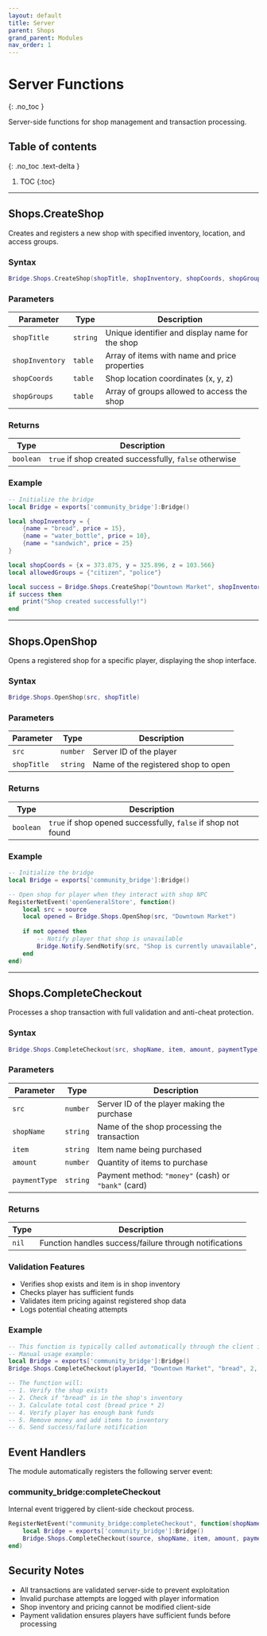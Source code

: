 ```yaml
---
layout: default
title: Server
parent: Shops
grand_parent: Modules
nav_order: 1
---
```


# Server Functions
{: .no_toc }

Server-side functions for shop management and transaction processing.

## Table of contents
{: .no_toc .text-delta }

1. TOC
{:toc}

---

## Shops.CreateShop

Creates and registers a new shop with specified inventory, location, and access groups.

### Syntax

```lua
Bridge.Shops.CreateShop(shopTitle, shopInventory, shopCoords, shopGroups)
```

### Parameters

| Parameter | Type | Description |
|-----------|------|-------------|
| `shopTitle` | `string` | Unique identifier and display name for the shop |
| `shopInventory` | `table` | Array of items with name and price properties |
| `shopCoords` | `table` | Shop location coordinates (x, y, z) |
| `shopGroups` | `table` | Array of groups allowed to access the shop |

### Returns

| Type | Description |
|------|-------------|
| `boolean` | `true` if shop created successfully, `false` otherwise |

### Example

```lua
-- Initialize the bridge
local Bridge = exports['community_bridge']:Bridge()

local shopInventory = {
    {name = "bread", price = 15},
    {name = "water_bottle", price = 10},
    {name = "sandwich", price = 25}
}

local shopCoords = {x = 373.875, y = 325.896, z = 103.566}
local allowedGroups = {"citizen", "police"}

local success = Bridge.Shops.CreateShop("Downtown Market", shopInventory, shopCoords, allowedGroups)
if success then
    print("Shop created successfully!")
end
```

---

## Shops.OpenShop

Opens a registered shop for a specific player, displaying the shop interface.

### Syntax

```lua
Bridge.Shops.OpenShop(src, shopTitle)
```

### Parameters

| Parameter | Type | Description |
|-----------|------|-------------|
| `src` | `number` | Server ID of the player |
| `shopTitle` | `string` | Name of the registered shop to open |

### Returns

| Type | Description |
|------|-------------|
| `boolean` | `true` if shop opened successfully, `false` if shop not found |

### Example

```lua
-- Initialize the bridge
local Bridge = exports['community_bridge']:Bridge()

-- Open shop for player when they interact with shop NPC
RegisterNetEvent('openGeneralStore', function()
    local src = source
    local opened = Bridge.Shops.OpenShop(src, "Downtown Market")
    
    if not opened then
        -- Notify player that shop is unavailable
        Bridge.Notify.SendNotify(src, "Shop is currently unavailable", "error", 3000)
    end
end)
```

---

## Shops.CompleteCheckout

Processes a shop transaction with full validation and anti-cheat protection.

### Syntax

```lua
Bridge.Shops.CompleteCheckout(src, shopName, item, amount, paymentType)
```

### Parameters

| Parameter | Type | Description |
|-----------|------|-------------|
| `src` | `number` | Server ID of the player making the purchase |
| `shopName` | `string` | Name of the shop processing the transaction |
| `item` | `string` | Item name being purchased |
| `amount` | `number` | Quantity of items to purchase |
| `paymentType` | `string` | Payment method: `"money"` (cash) or `"bank"` (card) |

### Returns

| Type | Description |
|------|-------------|
| `nil` | Function handles success/failure through notifications |

### Validation Features

- Verifies shop exists and item is in shop inventory
- Checks player has sufficient funds
- Validates item pricing against registered shop data
- Logs potential cheating attempts

### Example

```lua
-- This function is typically called automatically through the client interface
-- Manual usage example:
local Bridge = exports['community_bridge']:Bridge()
Bridge.Shops.CompleteCheckout(playerId, "Downtown Market", "bread", 2, "bank")

-- The function will:
-- 1. Verify the shop exists
-- 2. Check if "bread" is in the shop's inventory
-- 3. Calculate total cost (bread price * 2)
-- 4. Verify player has enough bank funds
-- 5. Remove money and add items to inventory
-- 6. Send success/failure notification
```

## Event Handlers

The module automatically registers the following server event:

### community_bridge:completeCheckout

Internal event triggered by client-side checkout process.

```lua
RegisterNetEvent("community_bridge:completeCheckout", function(shopName, item, amount, paymentType)
    local Bridge = exports['community_bridge']:Bridge()
    Bridge.Shops.CompleteCheckout(source, shopName, item, amount, paymentType)
end)
```

## Security Notes

- All transactions are validated server-side to prevent exploitation
- Invalid purchase attempts are logged with player information
- Shop inventory and pricing cannot be modified client-side
- Payment validation ensures players have sufficient funds before processing
